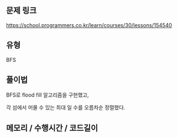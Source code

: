 ## 문제 링크

https://school.programmers.co.kr/learn/courses/30/lessons/154540

## 유형

BFS

## 풀이법

BFS로 flood fill 알고리즘을 구현했고,

각 섬에서 머물 수 있는 최대 일 수를 오름차순 정렬했다.

## 메모리 / 수행시간 / 코드길이


